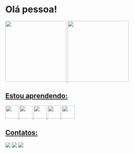 <h1>Olá pessoa!</h1>

<div>
<a href="https://github.com/iaramonyke">
<img height="190em" src="https://github-readme-stats.vercel.app/api?username=iaramonyke&show_icons=true&theme=dracula&include_all_commits=true&count_private=true"/>  <img height="190em" src="https://github-readme-stats.vercel.app/api/top-langs/?username=iaramonyke&layout=compact&langs_count=7&theme=dracula"/>
</div>
  
  ## Estou aprendendo:
  
<img src="https://cdn.jsdelivr.net/gh/devicons/devicon/icons/csharp/csharp-original.svg" width="40" height="40"/>   <img src="https://cdn.jsdelivr.net/gh/devicons/devicon/icons/html5/html5-original.svg" width="40" height="40"/>   <img src="https://cdn.jsdelivr.net/gh/devicons/devicon/icons/css3/css3-original.svg" width="40" height="40" />   <img src="https://cdn.jsdelivr.net/gh/devicons/devicon/icons/python/python-original.svg" width="40" height="40" />   <img src="https://cdn.jsdelivr.net/gh/devicons/devicon/icons/javascript/javascript-original.svg" width="40" height="40"  />
  
  ## Contatos:

<div>
<a href="https://instagram.com/iaramonyke" target="_blank"><img src="https://img.shields.io/badge/-Instagram-%23E4405F?style=for-the-badge&logo=instagram&logoColor=white" target="_blank"></a>  <a href = "mailto:contato@immonyke@gmail.com"><img src="https://img.shields.io/badge/Gmail-D14836?style=for-the-badge&logo=gmail&logoColor=white" target="_blank"></a>  <a href="https://www.linkedin.com/in/" target="_blank"><img src="https://img.shields.io/badge/-LinkedIn-%230077B5?style=for-the-badge&logo=linkedin&logoColor=white" target="_blank"></a>   
</div>
  


          
          
          
          
  
